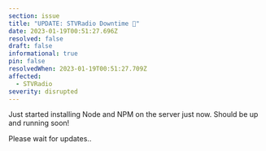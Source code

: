 ```yaml
---
section: issue
title: "UPDATE: STVRadio Downtime 🔻"
date: 2023-01-19T00:51:27.696Z
resolved: false
draft: false
informational: true
pin: false
resolvedWhen: 2023-01-19T00:51:27.709Z
affected:
  - STVRadio
severity: disrupted
---
```

J﻿ust started installing Node and NPM on the server just now.
S﻿hould be up and running soon!

P﻿lease wait for updates..